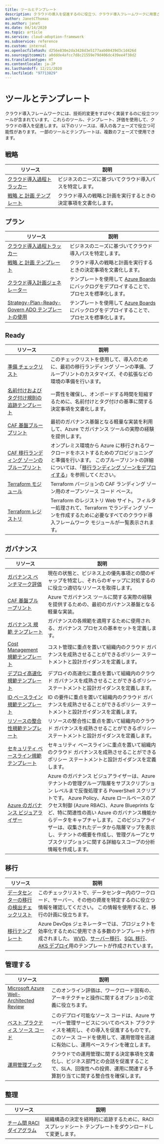```yaml
---
title: ツールとテンプレート
description: クラウドの導入を促進するのに役立つ、クラウド導入フレームワークに用意されているツールとテンプレートを見つけてください。
author: JanetCThomas
ms.author: janet
ms.date: 04/14/2020
ms.topic: article
ms.service: cloud-adoption-framework
ms.subservice: reference
ms.custom: internal
ms.openlocfilehash: d256e830e2da3428d3e5177aab00439d3c1d426d
ms.sourcegitcommit: a0ddde4afcc7d8c21559e79d406dc439ee4f38d2
ms.translationtype: HT
ms.contentlocale: ja-JP
ms.lasthandoff: 12/21/2020
ms.locfileid: "97713829"
---
```

# <a name="tools-and-templates"></a>ツールとテンプレート

クラウド導入フレームワークには、技術的変更をすばやく実装するのに役立つツールが含まれています。 これらのツール、テンプレート、評価を使用して、クラウドの導入を促進します。 以下のリソースは、導入の各フェーズで役立つ可能性があります。 一部のツールとテンプレートは、複数のフェーズで使用できます。

## <a name="strategy"></a>戦略

| リソース | 説明 |
|----------|-------------|
| [クラウド導入過程トラッカー](/assessments/?id=cloud-journey-tracker&mode=pre-assessment) | ビジネスのニーズに基づいてクラウド導入パスを特定します。 |
| [戦略&nbsp;と&nbsp;計画&nbsp;テンプレート](https://raw.githubusercontent.com/microsoft/CloudAdoptionFramework/master/plan/cloud-adoption-framework-strategy-and-plan-template.docx) | クラウド導入の戦略と計画を実行するときの決定事項を文書化します。 |

## <a name="plan"></a>プラン

| リソース | 説明 |
|----------|-------------|
| [クラウド導入過程トラッカー](/assessments/?id=cloud-journey-tracker&mode=pre-assessment) | ビジネスのニーズに基づいてクラウド導入パスを特定します。 |
| [戦略&nbsp;と&nbsp;計画&nbsp;テンプレート](https://raw.githubusercontent.com/microsoft/CloudAdoptionFramework/master/plan/cloud-adoption-framework-strategy-and-plan-template.docx) | クラウド導入の戦略と計画を実行するときの決定事項を文書化します。 |
| [クラウド導入計画ジェネレーター](../plan/template.md) | テンプレートを使用して [Azure Boards](/azure/devops/boards/get-started/what-is-azure-boards) にバックログをデプロイすることで、プロセスを標準化します。 |
| [Strategy-Plan-Ready-Govern ADO テンプレートの使用](https://azuredevopsdemogenerator.azurewebsites.net/?name=strategyplan) | テンプレートを使用して [Azure Boards](/azure/devops/boards/get-started/what-is-azure-boards) にバックログをデプロイすることで、プロセスを標準化します。 |

## <a name="ready"></a>Ready

| リソース | 説明 |
|----------|-------------|
| [準備&nbsp;チェックリスト](https://raw.githubusercontent.com/Microsoft/CloudAdoptionFramework/master/ready/readiness-checklist.docx) | このチェックリストを使用して、導入のために、最初の移行ランディング ゾーンの準備、ブループリントのカスタマイズ、その拡張などの環境の準備を行います。 |
| [名前付けおよびタグ付け規則の追跡テンプレート](https://raw.githubusercontent.com/microsoft/CloudAdoptionFramework/master/ready/naming-and-tagging-conventions-tracking-template.xlsx) | 一貫性を確保し、オンボードする時間を短縮するために、名前付けとタグ付けの基準に関する決定事項を文書化します。 |
| [CAF 基盤ブループリント](https://github.com/Microsoft/CloudAdoptionFramework/tree/master/ready/migration-landing-zone-governance) | 最初のガバナンス基盤となる軽量な実装を利用して、Azure でガバナンス ツールの実際の経験を提供します。 |
| [CAF 移行ランディング ゾーンのブループリント](https://github.com/Microsoft/CloudAdoptionFramework/tree/master/ready/migration-landing-zone) | オンプレミス環境から Azure に移行されるワークロードをホストするためのプロビジョニングと準備を行います。 このブループリントの詳細については、「[移行ランディング ゾーンをデプロイする](../ready/landing-zone/migrate-landing-zone.md)」を参照してください。 |
| [Terraform モジュール](../ready/landing-zone/terraform-landing-zone.md) | Terraform バージョンの CAF ランディング ゾーン用のオープンソース コード ベース。 |
| [Terraform レジストリ](https://registry.terraform.io/search?q=aztfmod) | Terraform のレジストリ Web サイト。フィルター処理されて、Terraform でランディング ゾーンを作成するために必要なすべてのクラウド導入フレームワーク モジュールが一覧表示されます。 |

## <a name="govern"></a>ガバナンス

| リソース | 説明 |
|----------|-------------|
| [ガバナンス ベンチマーク評価](https://cafbaseline.com) | 現在の状態と、ビジネス上の優先事項との間のギャップを特定し、それらのギャップに対処するのに役立つ適切なリソースを取得します。 |
| [CAF 基盤ブループリント](https://github.com/Microsoft/CloudAdoptionFramework/tree/master/ready/migration-landing-zone-governance) | Azure でガバナンス ツールに関する実際の経験を提供するための、最初のガバナンス基盤となる軽量な実装。 |
| [ガバナンス&nbsp;規範&nbsp;テンプレート](https://raw.githubusercontent.com/microsoft/CloudAdoptionFramework/master/govern/governance-discipline-template.docx) | ガバナンスの各規範を適用するために使用される、ガバナンス プロセスの基本セットを定義します。 |
| [Cost Management 規範テンプレート](https://raw.githubusercontent.com/microsoft/CloudAdoptionFramework/master/govern/cost-management-discipline-template.docx) | コスト管理に重点を置いて組織内のクラウド ガバナンスを成熟させることができるポリシー ステートメントと設計ガイダンスを定義します。 |
| [デプロイ高速化規範テンプレート](https://raw.githubusercontent.com/microsoft/CloudAdoptionFramework/master/govern/deployment-acceleration-discipline-template.docx) | デプロイの高速化に重点を置いて組織内のクラウド ガバナンスを成熟させることができるポリシー ステートメントと設計ガイダンスを定義します。 |
| [ID ベースライン規範テンプレート](https://raw.githubusercontent.com/microsoft/CloudAdoptionFramework/master/govern/identity-baseline-discipline-template.docx) | ID の要件に重点を置いて組織内のクラウド ガバナンスを成熟させることができるポリシー ステートメントと設計ガイダンスを定義します。 |
| [リソースの整合性規範テンプレート](https://raw.githubusercontent.com/microsoft/CloudAdoptionFramework/master/govern/resource-consistency-discipline-template.docx) | リソースの整合性に重点を置いて組織内のクラウド ガバナンスを成熟させることができるポリシー ステートメントと設計ガイダンスを定義します。 |
| [セキュリティ ベースライン規範テンプレート](https://raw.githubusercontent.com/microsoft/CloudAdoptionFramework/master/govern/security-baseline-discipline-template.docx) | セキュリティ ベースラインに重点を置いて組織内のクラウド ガバナンスを成熟させることができるポリシー ステートメントと設計ガイダンスを定義します。 |
| [Azure のガバナンス ビジュアライザー](https://github.com/JulianHayward/Azure-MG-Sub-Governance-Reporting) | Azure のガバナンス ビジュアライザーは、Azure テナントの管理グループ階層をサブスクリプション レベルまで反復処理する PowerShell スクリプトです。 Azure Policy、Azure ロールベースのアクセス制御 (Azure RBAC)、Azure Blueprints など、特に関連性の高い Azure のガバナンス機能からデータをキャプチャします。 このビジュアライザーは、収集されたデータから階層マップを表示し、テナントの概要を作成し、管理グループとサブスクリプションに関する詳細なスコープの分析情報を作成します。 |

## <a name="migrate"></a>移行

| リソース | 説明 |
|----------|-------------|
| [データセンターの移行の検出チェックリスト](https://raw.githubusercontent.com/Microsoft/CloudAdoptionFramework/master/migrate/datacenter-migration-discovery-checklist.docx) | このチェックリストで、データセンター内のワークロード、サーバー、その他の資産を特定するのに役立つ情報を確認してください。 この情報を使用すると、移行の計画に役立ちます。
| [移行テンプレート](https://aka.ms/adopt/plan/generator) | Azure DevOps ジェネレーターでは、プロジェクトを効率化するために使用できる多数のテンプレートが作成されました。 [WVD](https://azuredevopsdemogenerator.azurewebsites.net/?name=wvdmigration)、[サーバー移行](https://azuredevopsdemogenerator.azurewebsites.net/?name=servermigration)、[SQL 移行](https://azuredevopsdemogenerator.azurewebsites.net/?name=sqlmigration)、[AKS デプロイ](https://azuredevopsdemogenerator.azurewebsites.net/?name=cafaks)用のテンプレートが作成されています。

## <a name="manage"></a>管理する

| リソース | 説明 |
|----------|-------------|
| [Microsoft Azure Well-Architected Review](/assessments/?id=azure-architecture-review) | このオンライン評価は、ワークロード固有の、アーキテクチャと操作に関するオプションの定義に役立ちます。 |
| [ベスト&nbsp;プラクティス&nbsp;ソース&nbsp;コード](https://github.com/Microsoft/CloudAdoptionFramework/tree/master/manage/Automation-Best-Practices) | このデプロイ可能なソース コードは、Azure サーバー管理サービスについてのベスト プラクティスを補完し、その導入を促進するものです。 このソース コードを使用して、運用管理を迅速に有効にし、運用ベースラインを確立します。 |
| [運用管理ブック](https://raw.githubusercontent.com/Microsoft/CloudAdoptionFramework/master/manage/opsmanagementworkbook.xlsx) | クラウドでの運用管理に関する決定事項を文書化し、ビジネス部門との会話を促進することで、SLA、回復性への投資、運用に関連する予算割り当てに関する整合性を確保します。 |

## <a name="organize"></a>整理

| リソース | 説明 |
|----------|-------------|
| [チーム間 RACI ダイアグラム](https://raw.githubusercontent.com/microsoft/CloudAdoptionFramework/master/organize/raci-template.xlsx) | 組織構造の決定を経時的に追跡するために、RACI スプレッドシート テンプレートをダウンロードして変更します。 |
